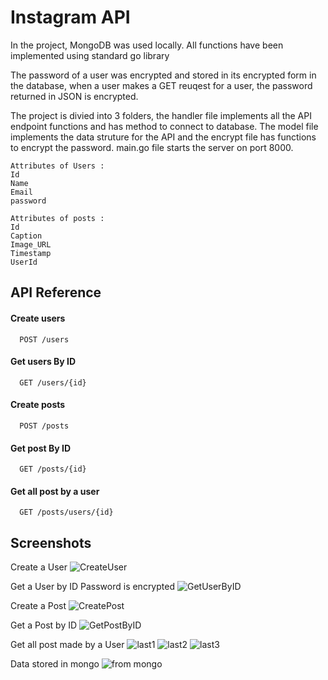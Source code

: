 
# Instagram API

In the project, MongoDB was used locally. All functions have been
implemented using standard go library

The password of a user was encrypted and stored in its encrypted form in the database, when a user makes a GET reuqest for a user, the password returned in JSON is encrypted.

The project is divied into 3 folders, the handler file implements all the API endpoint functions and has method to connect to database. The model file implements the data struture for the API and the encrypt file has functions to encrypt the password. main.go file starts the server on port 8000.

```
Attributes of Users :
Id
Name
Email
password

Attributes of posts :
Id
Caption
Image_URL
Timestamp
UserId
```
## API Reference

#### Create users 
```http
  POST /users
```

#### Get users By ID 

```http
  GET /users/{id}
```
#### Create posts 

```http
  POST /posts
```
#### Get post By ID 

```http
  GET /posts/{id}
```
#### Get all post by a user

```http
  GET /posts/users/{id}
```

## Screenshots

Create a User 
![CreateUser](https://user-images.githubusercontent.com/62784600/136660575-a5582a18-d045-4dc8-b015-2dc0784536a4.png)

Get a User by ID 
Password is encrypted
![GetUserByID](https://user-images.githubusercontent.com/62784600/136660597-86cce7cc-9f33-491f-a278-57edf6502e94.png)

Create a Post
![CreatePost](https://user-images.githubusercontent.com/62784600/136660624-79e38872-b25d-4f2f-9f51-c62092df1b7b.png)

Get a Post by ID
![GetPostByID](https://user-images.githubusercontent.com/62784600/136660669-7c8e416c-447a-4562-a9ad-95753830111a.png)

Get all post made by a User
![last1](https://user-images.githubusercontent.com/62784600/136660707-f8d6a9e4-5d6c-400a-84a6-3a5984224f75.png)
![last2](https://user-images.githubusercontent.com/62784600/136660709-dadf2a3f-9b50-4574-b1c6-22cae77e435d.png)
![last3](https://user-images.githubusercontent.com/62784600/136660712-9dabe6e6-bf6f-48f9-b33f-91e49046bce7.png)

Data stored in mongo
![from mongo](https://user-images.githubusercontent.com/62784600/136660716-e891c610-bf40-4eee-88c7-c926ca8a07f0.png)

